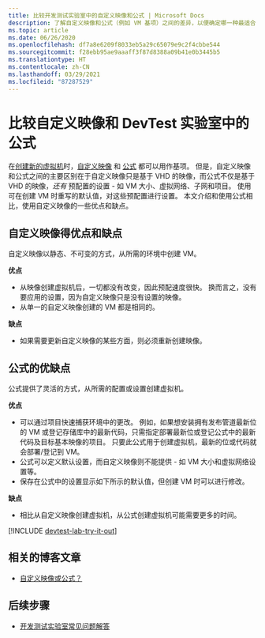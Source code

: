 ```yaml
---
title: 比较开发测试实验室中的自定义映像和公式 | Microsoft Docs
description: 了解自定义映像和公式（例如 VM 基项）之间的差异，以便确定哪一种最适合自己的环境。
ms.topic: article
ms.date: 06/26/2020
ms.openlocfilehash: df7a8e6209f8033eb5a29c65079e9c2f4cbbe544
ms.sourcegitcommit: f28ebb95ae9aaaff3f87d8388a09b41e0b3445b5
ms.translationtype: HT
ms.contentlocale: zh-CN
ms.lasthandoff: 03/29/2021
ms.locfileid: "87287529"
---
```

# <a name="comparing-custom-images-and-formulas-in-devtest-labs"></a>比较自定义映像和 DevTest 实验室中的公式
在[创建新的虚拟机](devtest-lab-add-vm.md)时，[自定义映像](devtest-lab-create-template.md) 和 [公式](devtest-lab-manage-formulas.md) 都可以用作基项。 但是，自定义映像和公式之间的主要区别在于自定义映像只是基于 VHD 的映像，而公式不仅是基于 VHD 的映像，*还有* 预配置的设置 - 如 VM 大小、虚拟网络、子网和项目。 使用可在创建 VM 时重写的默认值，对这些预配置进行设置。 本文介绍和使用公式相比，使用自定义映像的一些优点和缺点。

## <a name="custom-image-pros-and-cons"></a>自定义映像得优点和缺点
自定义映像以静态、不可变的方式，从所需的环境中创建 VM。 

**优点**

* 从映像创建虚拟机后，一切都没有改变，因此预配速度很快。 换而言之，没有要应用的设置，因为自定义映像只是没有设置的映像。 
* 从单一的自定义映像创建的 VM 都是相同的。

**缺点**

* 如果需要更新自定义映像的某些方面，则必须重新创建映像。  

## <a name="formula-pros-and-cons"></a>公式的优缺点
公式提供了灵活的方式，从所需的配置或设置创建虚拟机。

**优点**

* 可以通过项目快速捕获环境中的更改。 例如，如果想安装拥有发布管道最新位的 VM 或登记存储库中的最新代码，只需指定部署最新位或登记公式中的最新代码及目标基本映像的项目。 只要此公式用于创建虚拟机，最新的位或代码就会部署/登记到 VM。 
* 公式可以定义默认设置，而自定义映像则不能提供 - 如 VM 大小和虚拟网络设置等。 
* 保存在公式中的设置显示如下所示的默认值，但创建 VM 时可以进行修改。 

**缺点**

* 相比从自定义映像创建虚拟机，从公式创建虚拟机可能需要更多的时间。

[!INCLUDE [devtest-lab-try-it-out](../../includes/devtest-lab-try-it-out.md)]

## <a name="related-blog-posts"></a>相关的博客文章
* [自定义映像或公式？](./devtest-lab-faq.md#blog-post)

## <a name="next-steps"></a>后续步骤
- [开发测试实验室常见问题解答](devtest-lab-faq.md)
